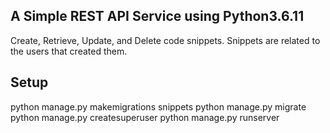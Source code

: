 ## A Simple REST API Service using Python3.6.11
Create, Retrieve, Update, and Delete code snippets.
Snippets are related to the users that created them.

## Setup
python manage.py makemigrations snippets
python manage.py migrate
python manage.py createsuperuser
python manage.py runserver
